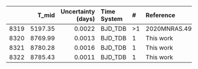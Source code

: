 |      |   T_mid |   Uncertainty (days) | Time System   | #   | Reference           |
|-----:|--------:|---------------------:|:--------------|:----|:--------------------|
| 8319 | 5197.35 |               0.0022 | BJD_TDB       | >1  | 2020MNRAS.499..428S |
| 8320 | 8769.99 |               0.0013 | BJD_TDB       | 1   | This work           |
| 8321 | 8780.28 |               0.0016 | BJD_TDB       | 1   | This work           |
| 8322 | 8785.43 |               0.0011 | BJD_TDB       | 1   | This work           |